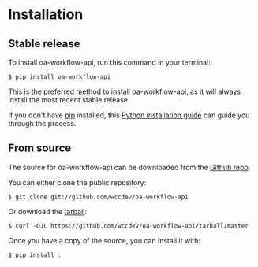 # Installation

## Stable release

To install oa-workflow-api, run this command in your
terminal:

``` console
$ pip install oa-workflow-api
```

This is the preferred method to install oa-workflow-api, as it will always install the most recent stable release.

If you don't have [pip][] installed, this [Python installation guide][]
can guide you through the process.

## From source

The source for oa-workflow-api can be downloaded from
the [Github repo][].

You can either clone the public repository:

``` console
$ git clone git://github.com/wccdev/oa-workflow-api
```

Or download the [tarball][]:

``` console
$ curl -OJL https://github.com/wccdev/oa-workflow-api/tarball/master
```

Once you have a copy of the source, you can install it with:

``` console
$ pip install .
```

  [pip]: https://pip.pypa.io
  [Python installation guide]: http://docs.python-guide.org/en/latest/starting/installation/
  [Github repo]: https://github.com/%7B%7B%20cookiecutter.github_username%20%7D%7D/%7B%7B%20cookiecutter.project_slug%20%7D%7D
  [tarball]: https://github.com/%7B%7B%20cookiecutter.github_username%20%7D%7D/%7B%7B%20cookiecutter.project_slug%20%7D%7D/tarball/master
